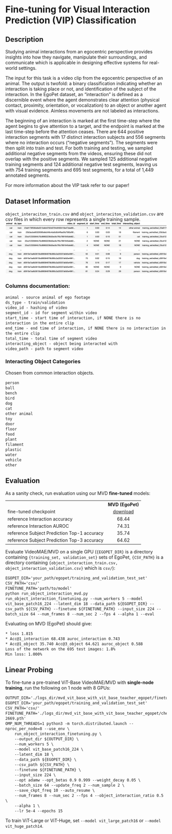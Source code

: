 # Fine-tuning for Visual Interaction Prediction (VIP) Classification

## Description
Studying animal interactions from an egocentric perspective provides insights into how they navigate, manipulate their surroundings, and communicate which is applicable in designing effective systems for real-world settings.

The input for this task is a video clip from the egocentric perspective of an animal. The output is twofold: a binary classification indicating whether an interaction is taking place or not, and identification of the subject of the interaction. In the EgoPet dataset, an “interaction” is defined as a discernible event where the agent demonstrates clear attention (physical contact, proximity, orientation, or vocalization) to an object or another agent with visual evidence. Aimless movements are not labeled as interactions.

The beginning of an interaction is marked at the first time-step where the agent begins to give attention to a target, and the endpoint is marked at the last time-step before the attention ceases. There are 644 positive interaction segments with 17 distinct interaction subjects and 556 segments where no interaction occurs (“negative segments”). The segments were then split into train and test. For both training and testing, we sampled additional negative segments from the videos, ensuring these did not overlap with the positive segments. We sampled 125 additional negative training segments and 124 additional negative test segments, leaving us with 754 training segments and 695 test segments, for a total of 1,449 annotated segments.

For more information about the VIP task refer to our paper! 

## Dataset Information
`object_interaciton_train.csv` and `object_interaciton_validation.csv` are csv files in which every row represents a single training sample.
![alt text](images/object_interaction_dataframe.png "")

### Columns documentation:
```
animal - source animal of ego footage
ds_type - train/validation
video_id - hashing of video
segment_id - id for segment within video
start_time - start time of interaction, if NONE there is no interaction in the entire clip
end_time - end time of interaction, if NONE there is no interaction in the entire clip
total_time - total time of segment video
interacting_object - object being interacted with
video_path - path to segment video
```

### Interacting Object Categories
Chosen from common interaction objects.
```
person
ball
bench
bird
dog
cat
other animal
toy
door
floor
food
plant
filament
plastic
water
vehicle
other
```

## Evaluation

As a sanity check, run evaluation using our MVD **fine-tuned** models:

<table><tbody>
<!-- START TABLE -->
<!-- TABLE HEADER -->
<th valign="bottom"></th>
<th valign="bottom">MVD (EgoPet)</th>
<!-- TABLE BODY -->
<tr><td align="left">fine-tuned checkpoint</td>
<td align="center"><a href="https://drive.google.com/file/d/1qnWmv4wGvdwp2PhdG_2wm5SettqSxy-P/view?usp=sharing">download</a></td>
</tr>
<tr><td align="left">reference Interaction accuracy</td>
<td align="center">68.44</td>
</tr>
</tr>
<tr><td align="left">reference Interaction AUROC</td>
<td align="center">74.31</td>
</tr>
</tr>
<tr><td align="left">reference Subject Prediction Top-1 accuracy</td>
<td align="center">35.74</td>
</tr>
</tr>
<tr><td align="left">reference Subject Prediction Top-3 accuracy</td>
<td align="center">64.62</td>
</tr>
</tbody></table>

Evaluate VideoMAE/MVD on a single GPU (`{EGOPET_DIR}` is a directory containing `{training_set, validation_set}` sets of EgoPet, `{CSV_PATH}` is a directory containing `{object_interaction_train.csv, object_interaction_validation.csv}` which is `csv/`):
```
EGOPET_DIR='your_path/egopet/training_and_validation_test_set'
CSV_PATH='csv/'
FINETUNE_PATH='path/to/model'
python run_object_interaction_mvd.py run_object_interaction_finetuning.py --num_workers 5 --model vit_base_patch16_224 --latent_dim 18 --data_path ${EGOPET_DIR} --csv_path ${CSV_PATH} --finetune ${FINETUNE_PATH} --input_size 224 --batch_size 64 --num_frames 8 --num_sec 2 --fps 4 --alpha 1 --eval
```
Evaluating on MVD (EgoPet) should give:
```
* loss 1.815
* Acc@1_interaction 68.438 auroc_interaction 0.743
* Acc@1_object 35.740 Acc@3_object 64.621 auroc_object 0.588
Loss of the network on the 695 test images: 1.8%
Min loss: 1.000%
```

## Linear Probing

To fine-tune a pre-trained ViT-Base VideoMAE/MVD with **single-node training**, run the following on 1 node with 8 GPUs:
```
OUTPUT_DIR='./logs_dir/mvd_vit_base_with_vit_base_teacher_egopet/finetune_on_object_interaction'
EGOPET_DIR='your_path/egopet/training_and_validation_test_set'
CSV_PATH='csv/'
FINETUNE_PATH='./logs_dir/mvd_vit_base_with_vit_base_teacher_egopet/checkpoint-2669.pth'
OMP_NUM_THREADS=1 python3 -m torch.distributed.launch --nproc_per_node=8 --use_env \
    run_object_interaction_finetuning.py \
    --output_dir ${OUTPUT_DIR} \
    --num_workers 5 \
    --model vit_base_patch16_224 \
    --latent_dim 18 \
    --data_path ${EGOPET_DIR} \
    --csv_path ${CSV_PATH} \
    --finetune ${FINETUNE_PATH} \
    --input_size 224 \
    --opt adamw --opt_betas 0.9 0.999 --weight_decay 0.05 \
    --batch_size 64 --update_freq 2 --num_sample 2 \
    --save_ckpt_freq 10 --auto_resume \
    --num_frames 8 --num_sec 2 --fps 4 --object_interaction_ratio 0.5 \
    --alpha 1 \
    --lr 5e-4 --epochs 15
```
To train ViT-Large or ViT-Huge, set `--model vit_large_patch16` or `--model vit_huge_patch14`.
